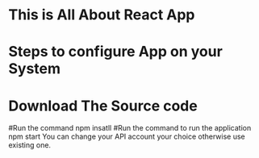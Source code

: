 # This is All About React App
# Steps to configure App on your System
# Download The Source code 
#Run the command npm insatll
#Run the command to run the application npm start
You can change your API account your choice otherwise use existing one.

